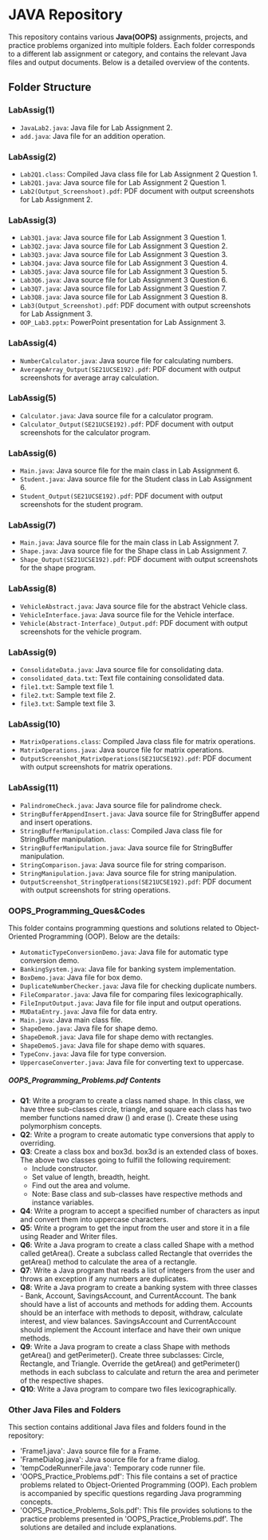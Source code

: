 # JAVA Repository

This repository contains various **Java(OOPS)** assignments, projects, and practice problems organized into multiple folders. Each folder corresponds to a different lab assignment or category, and contains the relevant Java files and output documents. Below is a detailed overview of the contents.

## Folder Structure

### LabAssig(1)
- `JavaLab2.java`: Java file for Lab Assignment 2.
- `add.java`: Java file for an addition operation.

### LabAssig(2)
- `Lab2Q1.class`: Compiled Java class file for Lab Assignment 2 Question 1.
- `Lab2Q1.java`: Java source file for Lab Assignment 2 Question 1.
- `Lab2(Output_Screenshoot).pdf`: PDF document with output screenshots for Lab Assignment 2.

### LabAssig(3)
- `Lab3Q1.java`: Java source file for Lab Assignment 3 Question 1.
- `Lab3Q2.java`: Java source file for Lab Assignment 3 Question 2.
- `Lab3Q3.java`: Java source file for Lab Assignment 3 Question 3.
- `Lab3Q4.java`: Java source file for Lab Assignment 3 Question 4.
- `Lab3Q5.java`: Java source file for Lab Assignment 3 Question 5.
- `Lab3Q6.java`: Java source file for Lab Assignment 3 Question 6.
- `Lab3Q7.java`: Java source file for Lab Assignment 3 Question 7.
- `Lab3Q8.java`: Java source file for Lab Assignment 3 Question 8.
- `Lab3(Output_Screenshot).pdf`: PDF document with output screenshots for Lab Assignment 3.
- `OOP_Lab3.pptx`: PowerPoint presentation for Lab Assignment 3.

### LabAssig(4)
- `NumberCalculator.java`: Java source file for calculating numbers.
- `AverageArray_Output(SE21UCSE192).pdf`: PDF document with output screenshots for average array calculation.

### LabAssig(5)
- `Calculator.java`: Java source file for a calculator program.
- `Calculator_Output(SE21UCSE192).pdf`: PDF document with output screenshots for the calculator program.

### LabAssig(6)
- `Main.java`: Java source file for the main class in Lab Assignment 6.
- `Student.java`: Java source file for the Student class in Lab Assignment 6.
- `Student_Output(SE21UCSE192).pdf`: PDF document with output screenshots for the student program.

### LabAssig(7)
- `Main.java`: Java source file for the main class in Lab Assignment 7.
- `Shape.java`: Java source file for the Shape class in Lab Assignment 7.
- `Shape_Output(SE21UCSE192).pdf`: PDF document with output screenshots for the shape program.

### LabAssig(8)
- `VehicleAbstract.java`: Java source file for the abstract Vehicle class.
- `VehicleInterface.java`: Java source file for the Vehicle interface.
- `Vehicle(Abstract-Interface)_Output.pdf`: PDF document with output screenshots for the vehicle program.

### LabAssig(9)
- `ConsolidateData.java`: Java source file for consolidating data.
- `consolidated_data.txt`: Text file containing consolidated data.
- `file1.txt`: Sample text file 1.
- `file2.txt`: Sample text file 2.
- `file3.txt`: Sample text file 3.

### LabAssig(10)
- `MatrixOperations.class`: Compiled Java class file for matrix operations.
- `MatrixOperations.java`: Java source file for matrix operations.
- `OutputScreenshot_MatrixOperations(SE21UCSE192).pdf`: PDF document with output screenshots for matrix operations.

### LabAssig(11)
- `PalindromeCheck.java`: Java source file for palindrome check.
- `StringBufferAppendInsert.java`: Java source file for StringBuffer append and insert operations.
- `StringBufferManipulation.class`: Compiled Java class file for StringBuffer manipulation.
- `StringBufferManipulation.java`: Java source file for StringBuffer manipulation.
- `StringComparison.java`: Java source file for string comparison.
- `StringManipulation.java`: Java source file for string manipulation.
- `OutputScreenshot_StringOperations(SE21UCSE192).pdf`: PDF document with output screenshots for string operations.

### OOPS_Programming_Ques&Codes
This folder contains programming questions and solutions related to Object-Oriented Programming (OOP). Below are the details:

- `AutomaticTypeConversionDemo.java`: Java file for automatic type conversion demo.
- `BankingSystem.java`: Java file for banking system implementation.
- `BoxDemo.java`: Java file for box demo.
- `DuplicateNumberChecker.java`: Java file for checking duplicate numbers.
- `FileComparator.java`: Java file for comparing files lexicographically.
- `FileInputOutput.java`: Java file for file input and output operations.
- `MUDataEntry.java`: Java file for data entry.
- `Main.java`: Java main class file.
- `ShapeDemo.java`: Java file for shape demo.
- `ShapeDemoR.java`: Java file for shape demo with rectangles.
- `ShapeDemoS.java`: Java file for shape demo with squares.
- `TypeConv.java`: Java file for type conversion.
- `UppercaseConverter.java`: Java file for converting text to uppercase.

##### OOPS_Programming_Problems.pdf Contents
- **Q1**: Write a program to create a class named shape. In this class, we have three sub-classes circle, triangle, and square each class has two member functions named draw () and erase (). Create these using polymorphism concepts.
- **Q2**: Write a program to create automatic type conversions that apply to overriding.
- **Q3**: Create a class box and box3d. box3d is an extended class of boxes. The above two classes going to fulfill the following requirement:
  - Include constructor.
  - Set value of length, breadth, height.
  - Find out the area and volume.
  - Note: Base class and sub-classes have respective methods and instance variables.
- **Q4**: Write a program to accept a specified number of characters as input and convert them into uppercase characters.
- **Q5**: Write a program to get the input from the user and store it in a file using Reader and Writer files.
- **Q6**: Write a Java program to create a class called Shape with a method called getArea(). Create a subclass called Rectangle that overrides the getArea() method to calculate the area of a rectangle.
- **Q7**: Write a Java program that reads a list of integers from the user and throws an exception if any numbers are duplicates.
- **Q8**: Write a Java program to create a banking system with three classes - Bank, Account, SavingsAccount, and CurrentAccount. The bank should have a list of accounts and methods for adding them. Accounts should be an interface with methods to deposit, withdraw, calculate interest, and view balances. SavingsAccount and CurrentAccount should implement the Account interface and have their own unique methods.
- **Q9**: Write a Java program to create a class Shape with methods getArea() and getPerimeter(). Create three subclasses: Circle, Rectangle, and Triangle. Override the getArea() and getPerimeter() methods in each subclass to calculate and return the area and perimeter of the respective shapes.
- **Q10**: Write a Java program to compare two files lexicographically.

### Other Java Files and Folders
This section contains additional Java files and folders found in the repository:

- 'Frame1.java': Java source file for a Frame.
- 'FrameDialog.java': Java source file for a frame dialog.
- 'tempCodeRunnerFile.java': Temporary code runner file.
- 'OOPS_Practice_Problems.pdf': This file contains a set of practice problems related to Object-Oriented Programming (OOP). Each problem is accompanied by specific 
   questions regarding Java programming concepts.
- 'OOPS_Practice_Problems_Sols.pdf': This file provides solutions to the practice problems presented in 'OOPS_Practice_Problems.pdf'. The solutions are detailed and include 
   explanations.

